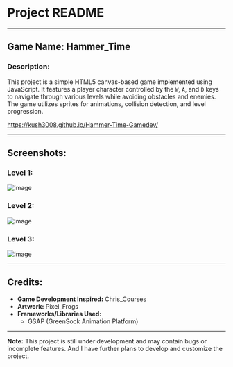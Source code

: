 # Project README

---

## Game Name: Hammer_Time

### Description:
This project is a simple HTML5 canvas-based game implemented using JavaScript. It features a player character controlled by the `W`, `A`, and `D` keys to navigate through various levels while avoiding obstacles and enemies. The game utilizes sprites for animations, collision detection, and level progression.

https://kush3008.github.io/Hammer-Time-Gamedev/

---

## Screenshots:

### Level 1:
![image](https://github.com/Kush3008/Hammer-Time-Gamedev/assets/83759659/fe65727d-4f05-4bca-b7f5-1153ae18e27b )

### Level 2:
![image](https://github.com/Kush3008/Hammer-Time-Gamedev/assets/83759659/d40eeee3-3d59-4c5a-8292-018f2c4001ff)

### Level 3:
![image](https://github.com/Kush3008/Hammer-Time-Gamedev/assets/83759659/8d7d1cbe-bc58-4e18-9d46-5aa1f0babed2)

---

## Credits:
- **Game Development Inspired:** Chris_Courses
- **Artwork:** Pixel_Frogs
- **Frameworks/Libraries Used:**
  - GSAP (GreenSock Animation Platform)

---

**Note:** This project is still under development and may contain bugs or incomplete features. And I have further plans to develop and customize the project.
